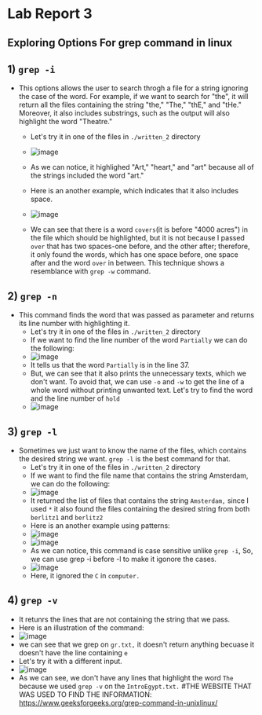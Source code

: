 # Lab Report 3
## Exploring Options For grep command in linux
## 1) `grep -i` 
  * This options allows the user to search throgh a file for a string ignoring the case of the word. For example, if we want to search for "the", it will return all the files
    containing the string "the," "The," "thE," and "tHe." Moreover, it also includes substrings, such as the output will also highlight the word "Theatre."
    * Let's try it in one of the files in `./written_2` directory
    * ![image](https://user-images.githubusercontent.com/122571122/218204918-1146bf29-fb85-4127-ad2a-fa37e5c5175c.png)
    * As we can notice, it highlighed "Art," "heart," and "art" because all of the strings included the word "art."
    * Here is an another example, which indicates that it also includes space. 
    * ![image](https://user-images.githubusercontent.com/122571122/218205664-dd5263a9-69e9-4402-915a-74a7c6369f33.png)
    
    * We can see that there is a word `covers`(it is before "4000 acres") in the file which should be highlighted, but it is not because I passed ` over ` that has two spaces-one before, and the other
    after; therefore, it only found the words, which has one space before, one space after and the word `over` in between. This technique shows a resemblance with `grep -w` command.
## 2) `grep -n`
 * This command finds the word that was passed as parameter and returns its line number with highlighting it. 
   * Let's try it in one of the files in `./written_2` directory
   * If we want to find the line number of the word `Partially` we can do the following:
   * ![image](https://user-images.githubusercontent.com/122571122/218275529-acf06c66-9509-4389-987c-0c8b180d5f2f.png)
   * It tells us that the word `Partially` is in the line 37.
   * But, we can see that it also prints the unnecessary texts, which we don't want. To avoid that, we can use `-o` and `-w` to get the line of a whole word without            printing unwanted text. Let's try to find the word and the line number of `hold`
   *  ![image](https://user-images.githubusercontent.com/122571122/218275627-d7045ec4-48c1-43b7-a0ab-ac50bc907f51.png)

## 3) `grep -l` 
 * Sometimes we just want to know the name of the files, which contains the desired string we want. `grep -l` is the best command for that.
   * Let's try it in one of the files in `./written_2` directory
   * If we want to find the file name that contains the string Amsterdam, we can do the following:
   * ![image](https://user-images.githubusercontent.com/122571122/218347863-ef58a4c3-1397-40a7-afe7-af4c36094d86.png)
   * It returned the list of files that contains the string `Amsterdam,` since I used `*` it also found the files containing the desired string from both `berlitz1` and `berlitz2`
   * Here is an another example using patterns:
   * ![image](https://user-images.githubusercontent.com/122571122/218348697-304c8763-0387-436f-ae44-b4c9f78af0ee.png)
   * ![image](https://user-images.githubusercontent.com/122571122/218348714-63e27722-364e-48ec-bb66-ba67f6becded.png)
   * As we can notice, this command is case sensitive unlike `grep -i`, So, we can use grep -i before -l to make it igonore the cases.
   * ![image](https://user-images.githubusercontent.com/122571122/218348857-646008b4-22bc-4939-abeb-83b2fe5cd8d9.png)
   * Here, it ignored the `C` in `computer.`
   
## 4) `grep -v` 
 * It retunrs the lines that are not containing the string that we pass. 
 * Here is an illustration of the command:
 * ![image](https://user-images.githubusercontent.com/122571122/218349664-77f08ca1-70dd-4e87-8e3a-ebebee78f4f5.png)
 * we can see that we grep on `gr.txt,` it doesn't return anything becuase it doesn't have the line containing `e`
 * Let's  try it with a different input.
 * ![image](https://user-images.githubusercontent.com/122571122/218352103-f0df5a4f-6398-4b92-8d52-e292558b1460.png)
 * As we can see, we don't have any lines that highlight the word `The` because we used `grep -v` on the `IntroEgypt.txt.`
 #THE WEBSITE THAT WAS USED TO FIND THE INFORMATION: https://www.geeksforgeeks.org/grep-command-in-unixlinux/




